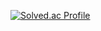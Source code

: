 [![Solved.ac Profile](http://mazassumnida.wtf/api/v2/generate_badge?boj=caputdraconis)](https://solved.ac/caputdraconis/)



